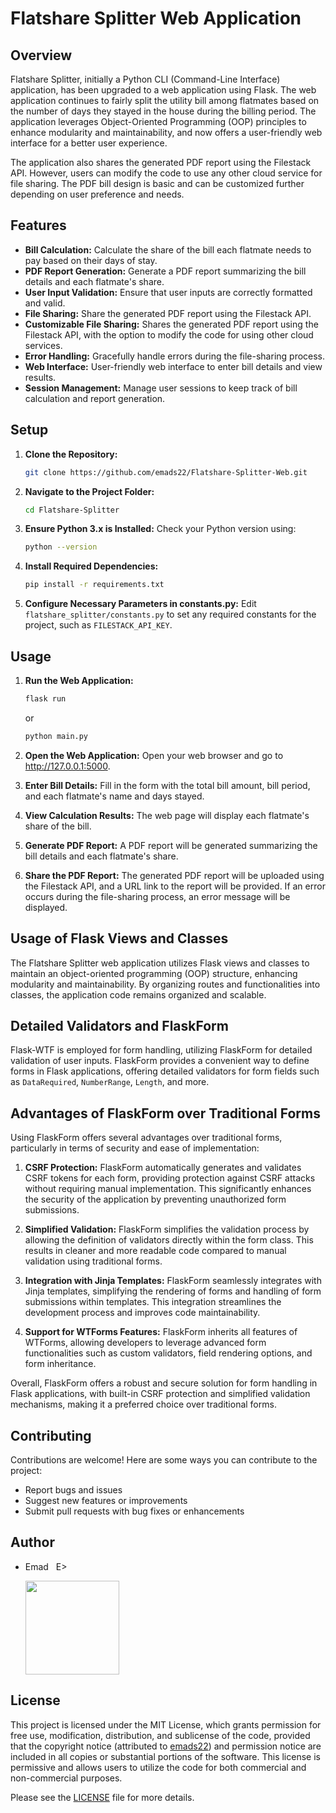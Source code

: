 # Flatshare Splitter Web Application

## Overview
Flatshare Splitter, initially a Python CLI (Command-Line Interface) application, has been upgraded to a web application using Flask. The web application continues to fairly split the utility bill among flatmates based on the number of days they stayed in the house during the billing period. The application leverages Object-Oriented Programming (OOP) principles to enhance modularity and maintainability, and now offers a user-friendly web interface for a better user experience.

The application also shares the generated PDF report using the Filestack API. However, users can modify the code to use any other cloud service for file sharing. The PDF bill design is basic and can be customized further depending on user preference and needs.

## Features
- **Bill Calculation:** Calculate the share of the bill each flatmate needs to pay based on their days of stay.
- **PDF Report Generation:** Generate a PDF report summarizing the bill details and each flatmate's share.
- **User Input Validation:** Ensure that user inputs are correctly formatted and valid.
- **File Sharing:** Share the generated PDF report using the Filestack API.
- **Customizable File Sharing:** Shares the generated PDF report using the Filestack API, with the option to modify the code for using other cloud services.
- **Error Handling:** Gracefully handle errors during the file-sharing process.
- **Web Interface:** User-friendly web interface to enter bill details and view results.
- **Session Management:** Manage user sessions to keep track of bill calculation and report generation.

## Setup
1. **Clone the Repository:**
   ```sh
   git clone https://github.com/emads22/Flatshare-Splitter-Web.git
   ```
2. **Navigate to the Project Folder:**
   ```sh
   cd Flatshare-Splitter
   ```
3. **Ensure Python 3.x is Installed:** Check your Python version using:
   ```sh
   python --version
   ```
4. **Install Required Dependencies:**
   ```sh
   pip install -r requirements.txt
   ```
5. **Configure Necessary Parameters in constants.py:**
   Edit `flatshare_splitter/constants.py` to set any required constants for the project, such as `FILESTACK_API_KEY`.

## Usage
1. **Run the Web Application:**
   ```sh
   flask run
   ```
    or

    ```sh
    python main.py
    ```
2. **Open the Web Application:**
   Open your web browser and go to http://127.0.0.1:5000.
3. **Enter Bill Details:**
   Fill in the form with the total bill amount, bill period, and each flatmate's name and days stayed.
4. **View Calculation Results:**
   The web page will display each flatmate's share of the bill.
5. **Generate PDF Report:**
   A PDF report will be generated summarizing the bill details and each flatmate's share.
6. **Share the PDF Report:**
   The generated PDF report will be uploaded using the Filestack API, and a URL link to the report will be provided. If an error occurs during the file-sharing process, an error message will be displayed.

## Usage of Flask Views and Classes
The Flatshare Splitter web application utilizes Flask views and classes to maintain an object-oriented programming (OOP) structure, enhancing modularity and maintainability. By organizing routes and functionalities into classes, the application code remains organized and scalable.

## Detailed Validators and FlaskForm
Flask-WTF is employed for form handling, utilizing FlaskForm for detailed validation of user inputs. FlaskForm provides a convenient way to define forms in Flask applications, offering detailed validators for form fields such as `DataRequired`, `NumberRange`, `Length`, and more.

## Advantages of FlaskForm over Traditional Forms
Using FlaskForm offers several advantages over traditional forms, particularly in terms of security and ease of implementation:

1. **CSRF Protection:** FlaskForm automatically generates and validates CSRF tokens for each form, providing protection against CSRF attacks without requiring manual implementation. This significantly enhances the security of the application by preventing unauthorized form submissions.

2. **Simplified Validation:** FlaskForm simplifies the validation process by allowing the definition of validators directly within the form class. This results in cleaner and more readable code compared to manual validation using traditional forms.

3. **Integration with Jinja Templates:** FlaskForm seamlessly integrates with Jinja templates, simplifying the rendering of forms and handling of form submissions within templates. This integration streamlines the development process and improves code maintainability.

4. **Support for WTForms Features:** FlaskForm inherits all features of WTForms, allowing developers to leverage advanced form functionalities such as custom validators, field rendering options, and form inheritance.

Overall, FlaskForm offers a robust and secure solution for form handling in Flask applications, with built-in CSRF protection and simplified validation mechanisms, making it a preferred choice over traditional forms.

## Contributing
Contributions are welcome! Here are some ways you can contribute to the project:
- Report bugs and issues
- Suggest new features or improvements
- Submit pull requests with bug fixes or enhancements

## Author
- Emad &nbsp; E>
  
  [<img src="https://img.shields.io/badge/GitHub-Profile-blue?logo=github" width="150">](https://github.com/emads22)

## License
This project is licensed under the MIT License, which grants permission for free use, modification, distribution, and sublicense of the code, provided that the copyright notice (attributed to [emads22](https://github.com/emads22)) and permission notice are included in all copies or substantial portions of the software. This license is permissive and allows users to utilize the code for both commercial and non-commercial purposes.

Please see the [LICENSE](LICENSE) file for more details.
